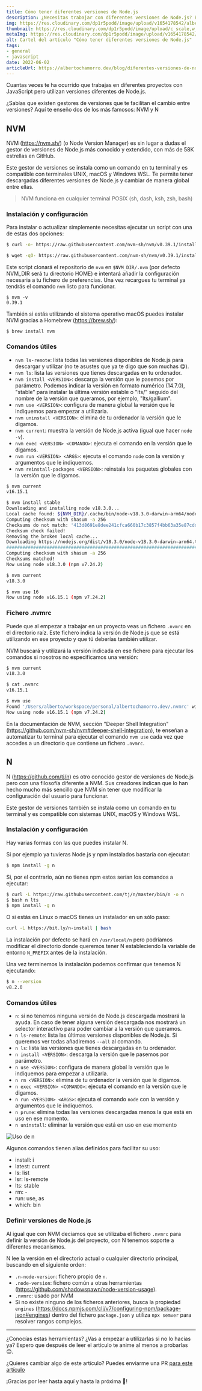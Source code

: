 ```yaml
---
title: Cómo tener diferentes versiones de Node.js
description: ¿Necesitas trabajar con diferentes versiones de Node.js? En este post repasamos los dos gestores de versiones más famosos.
img: https://res.cloudinary.com/dp1r5podd/image/upload/v1654178542/albertochamorro.dev/Versiones_de_NodeJS_yhohch.webp
thumbnail: https://res.cloudinary.com/dp1r5podd/image/upload/c_scale,w_360/v1654178542/albertochamorro.dev/Versiones_de_NodeJS_yhohch.webp
metaImg: https://res.cloudinary.com/dp1r5podd/image/upload/v1654178542/albertochamorro.dev/Versiones_de_NodeJS_yhohch.webp
alt: Cartel del artículo "Cómo tener diferentes versiones de Node.js"
tags:
- general
- javascript
date: 2022-06-02
articleUrl: https://albertochamorro.dev/blog/diferentes-versiones-de-nodejs
---
```

Cuantas veces te ha ocurrido que trabajas en diferentes proyectos con JavaScript pero utilizan versiones diferentes de Node.js. 

¿Sabías que existen gestores de versiones que te facilitan el cambio entre versiones? Aquí te enseño dos de los más famosos: NVM y N 

## NVM

NVM (https://nvm.sh/) (o Node Version Manager) es sin lugar a dudas el gestor de versiones de Node.js más conocido y extendido, con más de 58K estrellas en GitHub.

Este gestor de versiones se instala como un comando en tu terminal y es compatible con terminales UNIX, macOS y Windows WSL. Te permite tener descargadas diferentes versiones de Node.js y cambiar de manera global entre ellas.

> NVM funciona en cualquier terminal POSIX (sh, dash, ksh, zsh, bash)

### Instalación y configuración

Para instalar o actualizar simplemente necesitas ejecutar un script con una de estas dos opciones:

```bash
$ curl -o- https://raw.githubusercontent.com/nvm-sh/nvm/v0.39.1/install.sh | bash
```

```bash
$ wget -qO- https://raw.githubusercontent.com/nvm-sh/nvm/v0.39.1/install.sh | bash
```

Este script clonará el repositorio de `nvm` en `$NVM_DIR/.nvm` (por defecto NVM_DIR será tu directorio HOME) e intentará añadir la configuración necesaria a tu fichero de preferencias. Una vez recargues tu terminal ya tendrás el comando `nvm` listo para funcionar.

```
$ nvm -v
0.39.1
```

También si estás utilizando el sistema operativo macOS puedes instalar NVM gracias a Homebrew (https://brew.sh/): 

```
$ brew install nvm
```

### Comandos útiles

- `nvm ls-remote`: lista todas las versiones disponibles de Node.js para descargar y utilizar (no te asustes que ya te digo que son muchas 😋).
- `nvm ls`: lista las versiones que tienes descargadas en tu ordenador.
- `nvm install <VERSION>`: descarga la versión que le pasemos por parámetro. Podemos indicar la versión en formato numérico (14.7.0), "stable" para instalar la última versión estable o "lts/" seguido del nombre de la versión que queramos, por ejemplo, "lts/gallium".
- `nvm use <VERSION>`: configura de manera global la versión que le indiquemos para empezar a utilizarla.
- `nvm uninstall <VERSION>`: elimina de tu ordenador la versión que le digamos.
- `nvm current`: muestra la versión de Node.js activa (igual que hacer `node -v`).
- `nvm exec <VERSION> <COMANDO>`: ejecuta el comando en la versión que le digamos.
- `nvm run <VERSION> <ARGS>`: ejecuta el comando `node` con la versión y argumentos que le indiquemos.
- `nvm reinstall-packages <VERSION>`: reinstala los paquetes globales con la versión que le digamos.

```bash
$ nvm current
v16.15.1

$ nvm install stable
Downloading and installing node v18.3.0...
Local cache found: ${NVM_DIR}/.cache/bin/node-v18.3.0-darwin-arm64/node-v18.3.0-darwin-arm64.tar.xz
Computing checksum with shasum -a 256
Checksums do not match: '413d8691e8dee241cfca660b17c3857f4bb63a35e87cddef893da52b83a91e51' found, '437e836a1e77d3e19c6e8a7526b8077fb38062a01511b99f3801457db6a63bec' expected.
Checksum check failed!
Removing the broken local cache...
Downloading https://nodejs.org/dist/v18.3.0/node-v18.3.0-darwin-arm64.tar.xz...
################################################################################################################################### 100.0%
Computing checksum with shasum -a 256
Checksums matched!
Now using node v18.3.0 (npm v7.24.2)

$ nvm current
v18.3.0

$ nvm use 16
Now using node v16.15.1 (npm v7.24.2)
```

### Fichero .nvmrc

Puede que al empezar a trabajar en un proyecto veas un fichero `.nvmrc` en el directorio raíz. Este fichero indica la versión de Node.js que se está utilizando en ese proyecto y que tú deberías también utilizar.

NVM buscará y utilizará la versión indicada en ese fichero para ejecutar los comandos si nosotros no especificamos una versión:

```bash
$ nvm current
v18.3.0

$ cat .nvmrc
v16.15.1

$ nvm use
Found '/Users/alberto/workspace/personal/albertochamorro.dev/.nvmrc' with version <v16.15.1>
Now using node v16.15.1 (npm v7.24.2)
```

En la documentación de NVM, sección "Deeper Shell Integration" (https://github.com/nvm-sh/nvm#deeper-shell-integration), te enseñan a automatizar tu terminal para ejecutar el comando `nvm use` cada vez que accedes a un directorio que contiene un fichero `.nvmrc`.

## N

N (https://github.com/tj/n) es otro conocido gestor de versiones de Node.js pero con una filosofía diferente a NVM. Sus creadores indican que lo han hecho mucho más sencillo que NVM sin tener que modificar la configuración del usuario para funcionar.     

Este gestor de versiones también se instala como un comando en tu terminal y es compatible con sistemas UNIX, macOS y Windows WSL.

### Instalación y configuración

Hay varias formas con las que puedes instalar N.

Si por ejemplo ya tuvieras Node.js y npm instalados bastaría con ejecutar:

```bash
$ npm install -g n
```

Si, por el contrario, aún no tienes npm estos serían los comandos a ejecutar: 

```bash
$ curl -L https://raw.githubusercontent.com/tj/n/master/bin/n -o n
$ bash n lts
$ npm install -g n
```

O si estás en Linux o macOS tienes un instalador en un sólo paso:

```bash
curl -L https://bit.ly/n-install | bash
```

La instalación por defecto se hará en `/usr/local/n` pero podríamos modificar el directorio donde queremos tener N estableciendo la variable de entorno `N_PREFIX` antes de la instalación.

Una vez terminemos la instalación podemos confirmar que tenemos N ejecutando:

```bash
$ n --version
v8.2.0
```

### Comandos útiles

- `n`: si no tenemos ninguna versión de Node.js descargada mostrará la ayuda. En caso de tener alguna versión descargada nos mostrará un selector interactivo para poder cambiar a la versión que queramos.
- `n ls-remote`: lista las últimas versiones disponibles de Node.js. Si queremos ver todas añadiremos `--all` al comando.
- `n ls`: lista las versiones que tienes descargadas en tu ordenador.
- `n install <VERSION>`: descarga la versión que le pasemos por parámetro.
- `n use <VERSION>`: configura de manera global la versión que le indiquemos para empezar a utilizarla.
- `n rm <VERSION>`: elimina de tu ordenador la versión que le digamos.
- `n exec <VERSION> <COMANDO>`: ejecuta el comando en la versión que le digamos.
- `n run <VERSION> <ARGS>`: ejecuta el comando `node` con la versión y argumentos que le indiquemos.
- `n prune`: elimina todas las versiones descargadas menos la que está en uso en ese momento.
- `n uninstall`: eliminar la versión que está en uso en ese momento

![Uso de n](https://nimit.io/images/n/n.gif)

Algunos comandos tienen alias definidos para facilitar su uso:

* install: i
* latest: current
* ls: list
* lsr: ls-remote
* lts: stable
* rm: -
* run: use, as
* which: bin

### Definir versiones de Node.js

Al igual que con NVM decíamos que se utilizaba el fichero `.nvmrc` para definir la versión de Node.js del proyecto, con N tenemos soporte a diferentes mecanismos.

N lee la versión en el directorio actual o cualquier directorio principal, buscando en el siguiente orden:

* `.n-node-version`: fichero propio de `n`.
* `.node-version`: fichero común a otras herramientas (https://github.com/shadowspawn/node-version-usage).
* `.nvmrc`: usado por NVM
* Si no existe ninguno de los ficheros anteriores, busca la propiedad `engines` (https://docs.npmjs.com/cli/v7/configuring-npm/package-json#engines) dentro del fichero `package.json` y utiliza `npx semver` para resolver rangos complejos.  

----

¿Conocías estas herramientas? ¿Vas a empezar a utilizarlas si no lo hacías ya? Espero que después de leer el artículo te anime al menos a probarlas 😊.

¿Quieres cambiar algo de este artículo? Puedes enviarme una PR [para este artículo](https://github.com/achamorro-dev/albertochamorro.dev/blob/main/content/articles/diferentes-versiones-de-nodejs.md)

¡Gracias por leer hasta aquí y hasta la próxima 👋!
